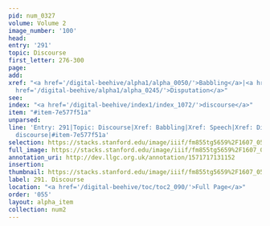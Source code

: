 ```yaml
---
pid: num_0327
volume: Volume 2
image_number: '100'
head: 
entry: '291'
topic: Discourse
first_letter: 276-300
page: 
add: 
xref: "<a href='/digital-beehive/alpha1/alpha_0050/'>Babbling</a>|<a href='/digital-beehive/alpha4/alpha_0900/'>Speech</a>|<a
  href='/digital-beehive/alpha1/alpha_0245/'>Disputation</a>"
see: 
index: "<a href='/digital-beehive/index1/index_1072/'>discourse</a>"
item: "#item-7e577f51a"
unparsed: 
line: 'Entry: 291|Topic: Discourse|Xref: Babbling|Xref: Speech|Xref: Disputation|Index:
  discourse|#item-7e577f51a'
selection: https://stacks.stanford.edu/image/iiif/fm855tg5659%2F1607_0567/803,2263,2968,760/full/0/default.jpg
full_image: https://stacks.stanford.edu/image/iiif/fm855tg5659%2F1607_0567/full/full/0/default.jpg
annotation_uri: http://dev.llgc.org.uk/annotation/1571717131152
insertion: 
thumbnail: https://stacks.stanford.edu/image/iiif/fm855tg5659%2F1607_0567/803,2263,600,180/250,/0/default.jpg
label: 291. Discourse
location: "<a href='/digital-beehive/toc/toc2_090/'>Full Page</a>"
order: '055'
layout: alpha_item
collection: num2
---
```

